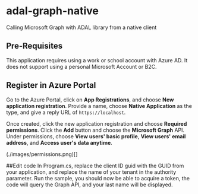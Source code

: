 # adal-graph-native
Calling Microsoft Graph with ADAL library from a native client

## Pre-Requisites
This application requires using a work or school account with Azure AD. It does not support using a personal Microsoft Account or B2C.

## Register in Azure Portal
Go to the Azure Portal, click on **App Registrations**, and choose **New application registration**.  Provide a name, choose **Native Application** as the type, and give a reply URL of `https://localhost`. 

Once created, click the new application registration and choose **Required permissions**. Click the **Add** button and choose the **Microsoft Graph** API. Under permissions, choose **View users' basic profile**, **View users' email address**, and **Access user's data anytime**. 

(./images/permissions.png)[]

##Edit code
In Program.cs, replace the client ID guid with the GUID from your application, and replace the name of your tenant in the authority parameter. Run the sample, you should now be able to acquire a token, the code will query the Graph API, and your last name will be displayed.